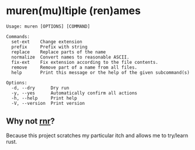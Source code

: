 # muren(mu)ltiple (ren)ames

```
Usage: muren [OPTIONS] [COMMAND]

Commands:
  set-ext    Change extension
  prefix     Prefix with string
  replace    Replace parts of the name
  normalize  Convert names to reasonable ASCII.
  fix-ext    Fix extension according to the file contents.
  remove     Remove part of a name from all files.
  help       Print this message or the help of the given subcommand(s)

Options:
  -d, --dry      Dry run
  -y, --yes      Automatically confirm all actions
  -h, --help     Print help
  -V, --version  Print version
```

## Why not [rnr](https://github.com/ismaelgv/rnr)?

Because this project scratches my particular itch and allows me to try/learn rust.